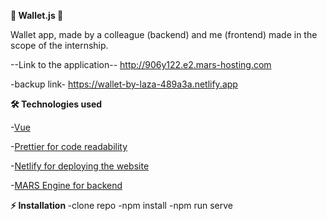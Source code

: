 <b>📝 Wallet.js 📝 </b>

Wallet app, made by a colleague (backend) and me (frontend) made in the scope of the internship.

--Link to the application--
http://906y122.e2.mars-hosting.com

-backup link-
https://wallet-by-laza-489a3a.netlify.app

<b>🛠️ Technologies used</b>

 -<a href="https://vuejs.org/">Vue</a>
 
 -<a href ="https://prettier.io/">Prettier for code readability</a>  
 
-<a href ="https://app.netlify.com/teams/nikolalazarevic95/overview/">Netlify for deploying the website</a>  

-<a href ="https://mars-server.net/">MARS Engine for backend</a>

<b>⚡ Installation  </b>
  -clone repo
  -npm install
  -npm run serve

